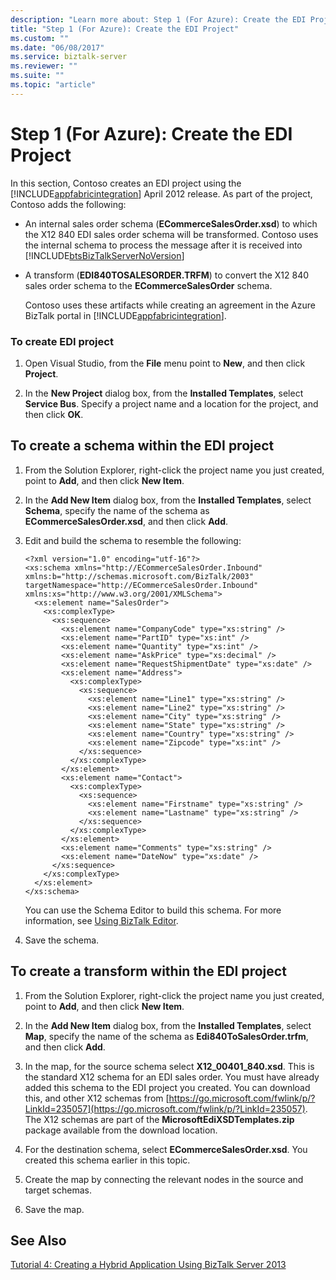 ```yaml
---
description: "Learn more about: Step 1 (For Azure): Create the EDI Project"
title: "Step 1 (For Azure): Create the EDI Project"
ms.custom: ""
ms.date: "06/08/2017"
ms.service: biztalk-server
ms.reviewer: ""
ms.suite: ""
ms.topic: "article"
---
```

# Step 1 (For Azure): Create the EDI Project
In this section, Contoso creates an EDI project using the [!INCLUDE[appfabricintegration](../includes/appfabricintegration-md.md)] April 2012 release. As part of the project, Contoso adds the following:

- An internal sales order schema (**ECommerceSalesOrder.xsd**) to which the X12 840 EDI sales order schema will be transformed. Contoso uses the internal schema to process the message after it is received into [!INCLUDE[btsBizTalkServerNoVersion](../includes/btsbiztalkservernoversion-md.md)]

- A transform (**EDI840TOSALESORDER.TRFM**) to convert the X12 840 sales order schema to the **ECommerceSalesOrder** schema.

  Contoso uses these artifacts while creating an agreement in the Azure BizTalk portal in [!INCLUDE[appfabricintegration](../includes/appfabricintegration-md.md)].

### To create EDI project

1.  Open Visual Studio, from the **File** menu point to **New**, and then click **Project**.

2.  In the **New Project** dialog box, from the **Installed Templates**, select **Service Bus**. Specify a project name and a location for the project, and then click **OK**.

##  <a name="BKMK_CreateSchema"></a> To create a schema within the EDI project

1.  From the Solution Explorer, right-click the project name you just created, point to **Add**, and then click **New Item**.

2.  In the **Add New Item** dialog box, from the **Installed Templates**, select **Schema**, specify the name of the schema as **ECommerceSalesOrder.xsd**, and then click **Add**.

3.  Edit and build the schema to resemble the following:

    ```
    <?xml version="1.0" encoding="utf-16"?>
    <xs:schema xmlns="http://ECommerceSalesOrder.Inbound" xmlns:b="http://schemas.microsoft.com/BizTalk/2003" targetNamespace="http://ECommerceSalesOrder.Inbound" xmlns:xs="http://www.w3.org/2001/XMLSchema">
      <xs:element name="SalesOrder">
        <xs:complexType>
          <xs:sequence>
            <xs:element name="CompanyCode" type="xs:string" />
            <xs:element name="PartID" type="xs:int" />
            <xs:element name="Quantity" type="xs:int" />
            <xs:element name="AskPrice" type="xs:decimal" />
            <xs:element name="RequestShipmentDate" type="xs:date" />
            <xs:element name="Address">
              <xs:complexType>
                <xs:sequence>
                  <xs:element name="Line1" type="xs:string" />
                  <xs:element name="Line2" type="xs:string" />
                  <xs:element name="City" type="xs:string" />
                  <xs:element name="State" type="xs:string" />
                  <xs:element name="Country" type="xs:string" />
                  <xs:element name="Zipcode" type="xs:int" />
                </xs:sequence>
              </xs:complexType>
            </xs:element>
            <xs:element name="Contact">
              <xs:complexType>
                <xs:sequence>
                  <xs:element name="Firstname" type="xs:string" />
                  <xs:element name="Lastname" type="xs:string" />
                </xs:sequence>
              </xs:complexType>
            </xs:element>
            <xs:element name="Comments" type="xs:string" />
            <xs:element name="DateNow" type="xs:date" />
          </xs:sequence>
        </xs:complexType>
      </xs:element>
    </xs:schema>
    ```

     You can use the Schema Editor to build this schema. For more information, see [Using BizTalk Editor](../core/using-biztalk-editor.md).

4.  Save the schema.

##  <a name="BKMK_CreateTrfm"></a> To create a transform within the EDI project

1.  From the Solution Explorer, right-click the project name you just created, point to **Add**, and then click **New Item**.

2.  In the **Add New Item** dialog box, from the **Installed Templates**, select **Map**, specify the name of the schema as **Edi840ToSalesOrder.trfm**, and then click **Add**.

3.  In the map, for the source schema select **X12_00401_840.xsd**. This is the standard X12 schema for an EDI sales order. You must have already added this schema to the EDI project you created. You can download this, and other X12 schemas from [https://go.microsoft.com/fwlink/p/?LinkId=235057](https://go.microsoft.com/fwlink/p/?LinkId=235057). The X12 schemas are part of the **MicrosoftEdiXSDTemplates.zip** package available from the download location.

4.  For the destination schema, select **ECommerceSalesOrder.xsd**. You created this schema earlier in this topic.

5.  Create the map by connecting the relevant nodes in the source and target schemas.

6.  Save the map.

## See Also
 [Tutorial 4: Creating a Hybrid Application Using BizTalk Server 2013](../core/tutorial-4-creating-a-hybrid-application-using-biztalk-server-2013.md)
